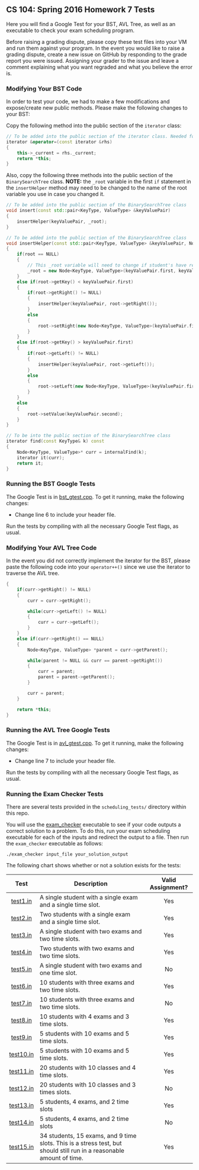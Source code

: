 ## CS 104: Spring 2016 Homework 7 Tests

Here you will find a Google Test for your BST, AVL Tree, as well as an executable to check your exam scheduling program. 

Before raising a grading dispute, please copy these test files into your VM and run them against your program. In the event you would like to raise a grading dispute, create a new issue on GitHub by responding to the grade report you were issued. Assigning your grader to the issue and leave a comment explaining what you want regraded and what you believe the error is. 

### Modifying Your BST Code
In order to test your code, we had to make a few modifications and expose/create new public methods. Please make the following changes to your BST:

Copy the following method into the public section of the `iterator` class:

```.cpp
// To be added into the public section of the iterator class. Needed for reassigning iterators. 
iterator &operator=(const iterator &rhs)
{
	this->_current = rhs._current;
	return *this;
}
```

Also, copy the following three methods into the public section of the `BinarySearchTree` class. **NOTE:** the `_root` variable in the first `if` statement in the `insertHelper` method may need to be changed to the name of the root variable you use in case you changed it.

```.cpp
// To be added into the public section of the BinarySearchTree class
void insert(const std::pair<KeyType, ValueType> &keyValuePair)
{
	insertHelper(keyValuePair, _root);
}
```

```.cpp
// To be added into the public section of the BinarySearchTree class
void insertHelper(const std::pair<KeyType, ValueType> &keyValuePair, Node<KeyType, ValueType> *root)
{
	if(root == NULL)
	{
		// This _root variable will need to change if student's have renamed their variable!!
		_root = new Node<KeyType, ValueType>(keyValuePair.first, keyValuePair.second, NULL);
	}
	else if(root->getKey() < keyValuePair.first)
	{
		if(root->getRight() != NULL)
		{
			insertHelper(keyValuePair, root->getRight());
		}
		else
		{
			root->setRight(new Node<KeyType, ValueType>(keyValuePair.first, keyValuePair.second, root));
		}
	}
	else if(root->getKey() > keyValuePair.first)
	{
		if(root->getLeft() != NULL)
		{
			insertHelper(keyValuePair, root->getLeft());
		}
		else
		{
			root->setLeft(new Node<KeyType, ValueType>(keyValuePair.first, keyValuePair.second, root));
		}
	}
	else
	{
		root->setValue(keyValuePair.second);
	}
}
```

```.cpp
// To be into the public section of the BinarySearchTree class
iterator find(const KeyType& k) const 
{
	Node<KeyType, ValueType>* curr = internalFind(k);
	iterator it(curr);
	return it;
}
```

### Running the BST Google Tests
The Google Test is in [bst_gtest.cpp](https://github.com/usc-csci104-spring2016/homework-resources/tree/master/hw7_tests/bst_gtest.cpp). To get it running, make the following changes:

+ Change line 6 to include your header file. 

Run the tests by compiling with all the necessary Google Test flags, as usual.

### Modifying Your AVL Tree Code
In the event you did not correctly implement the iterator for the BST, please paste the following code into your `operator++()` since we use the iterator to traverse the AVL tree.

```.cpp
{
	if(curr->getRight() != NULL)
	{
		curr = curr->getRight();

		while(curr->getLeft() != NULL)
		{
			curr = curr->getLeft();
		}
	}
	else if(curr->getRight() == NULL)
	{
		Node<KeyType, ValueType> *parent = curr->getParent();

		while(parent != NULL && curr == parent->getRight())
		{
			curr = parent;
			parent = parent->getParent();
		}

		curr = parent;
	}

	return *this;
}
```

### Running the AVL Tree Google Tests
The Google Test is in [avl_gtest.cpp](https://github.com/usc-csci104-spring2016/homework-resources/tree/master/hw7_tests/avl_gtest.cpp). To get it running, make the following changes:

+ Change line 7 to include your header file. 

Run the tests by compiling with all the necessary Google Test flags, as usual.

### Running the Exam Checker Tests
There are several tests provided in the `scheduling_tests/` directory within this repo. 

You will use the [exam_checker](https://github.com/usc-csci104-spring2016/homework-resources/tree/master/hw7_tests/exam_checker) executable to see if your code outputs a correct solution to a problem. To do this, run your exam scheduling executable for each of the inputs and redirect the output to a file. Then run the `exam_checker` executable as follows:

```
./exam_checker input_file your_solution_output
```

The following chart shows whether or not a solution exists for the tests:

| Test | Description | Valid Assignment? |
|:-:|---|:-:|
| [test1.in](https://github.com/usc-csci104-spring2016/homework-resources/tree/master/hw7_tests/scheduling_tests/test1.in) | A single student with a single exam and a single time slot. | Yes |
| [test2.in](https://github.com/usc-csci104-spring2016/homework-resources/tree/master/hw7_tests/scheduling_tests/test2.in) | Two students with a single exam and a single time slot. | Yes |
| [test3.in](https://github.com/usc-csci104-spring2016/homework-resources/tree/master/hw7_tests/scheduling_tests/test3.in) | A single student with two exams and two time slots. | Yes | 
| [test4.in](https://github.com/usc-csci104-spring2016/homework-resources/tree/master/hw7_tests/scheduling_tests/test4.in) | Two students with two exams and two time slots. | Yes | 
| [test5.in](https://github.com/usc-csci104-spring2016/homework-resources/tree/master/hw7_tests/scheduling_tests/test5.in) | A single student with two exams and one time slot. | No | 
| [test6.in](https://github.com/usc-csci104-spring2016/homework-resources/tree/master/hw7_tests/scheduling_tests/test6.in) | 10 students with three exams and two time slots. | Yes |
| [test7.in](https://github.com/usc-csci104-spring2016/homework-resources/tree/master/hw7_tests/scheduling_tests/test7.in) | 10 students with three exams and two time slots. | No |
| [test8.in](https://github.com/usc-csci104-spring2016/homework-resources/tree/master/hw7_tests/scheduling_tests/test8.in) | 10 students with 4 exams and 3 time slots. | Yes |
| [test9.in](https://github.com/usc-csci104-spring2016/homework-resources/tree/master/hw7_tests/scheduling_tests/test9.in) | 5 students with 10 exams and 5 time slots. | Yes | 
| [test10.in](https://github.com/usc-csci104-spring2016/homework-resources/tree/master/hw7_tests/scheduling_tests/test10.in) | 5 students with 10 exams and 5 time slots. | Yes |
| [test11.in](https://github.com/usc-csci104-spring2016/homework-resources/tree/master/hw7_tests/scheduling_tests/test11.in) | 20 students with 10 classes and 4 time slots. | Yes |
| [test12.in](https://github.com/usc-csci104-spring2016/homework-resources/tree/master/hw7_tests/scheduling_tests/test12.in) | 20 students with 10 classes and 3 times slots. | No |
| [test13.in](https://github.com/usc-csci104-spring2016/homework-resources/tree/master/hw7_tests/scheduling_tests/test13.in) | 5 students, 4 exams, and 2 time slots | Yes |
| [test14.in](https://github.com/usc-csci104-spring2016/homework-resources/tree/master/hw7_tests/scheduling_tests/test14.in) | 5 students, 4 exams, and 2 time slots | No |
| [test15.in](https://github.com/usc-csci104-spring2016/homework-resources/tree/master/hw7_tests/scheduling_tests/test15.in) | 34 students, 15 exams, and 9 time slots. This is a stress test, but should still run in a reasonable amount of time. | Yes |